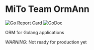 # MiTo Team OrmAnn

[![Go Report Card](https://goreportcard.com/badge/github.com/mitoteam/ormann)](https://goreportcard.com/report/github.com/mitoteam/ormann)
[![GoDoc](https://godoc.org/github.com/mitoteam/ormann/gin?status.svg)](https://godoc.org/github.com/mitoteam/ormann)

ORM for Golang applications

*WARNING*: Not ready for production yet
